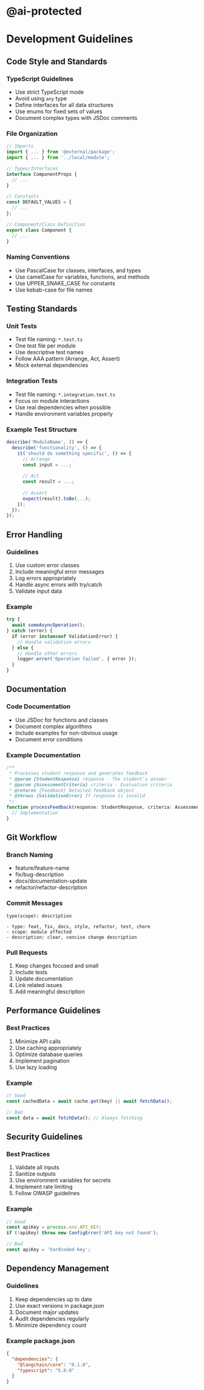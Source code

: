 # @ai-protected
# Development Guidelines

## Code Style and Standards

### TypeScript Guidelines
- Use strict TypeScript mode
- Avoid using `any` type
- Define interfaces for all data structures
- Use enums for fixed sets of values
- Document complex types with JSDoc comments

### File Organization
```typescript
// Imports
import { ... } from '@external/package';
import { ... } from '../local/module';

// Types/Interfaces
interface ComponentProps {
  // ...
}

// Constants
const DEFAULT_VALUES = {
  // ...
};

// Component/Class Definition
export class Component {
  // ...
}
```

### Naming Conventions
- Use PascalCase for classes, interfaces, and types
- Use camelCase for variables, functions, and methods
- Use UPPER_SNAKE_CASE for constants
- Use kebab-case for file names

## Testing Standards

### Unit Tests
- Test file naming: `*.test.ts`
- One test file per module
- Use descriptive test names
- Follow AAA pattern (Arrange, Act, Assert)
- Mock external dependencies

### Integration Tests
- Test file naming: `*.integration.test.ts`
- Focus on module interactions
- Use real dependencies when possible
- Handle environment variables properly

### Example Test Structure
```typescript
describe('ModuleName', () => {
  describe('functionality', () => {
    it('should do something specific', () => {
      // Arrange
      const input = ...;
      
      // Act
      const result = ...;
      
      // Assert
      expect(result).toBe(...);
    });
  });
});
```

## Error Handling

### Guidelines
1. Use custom error classes
2. Include meaningful error messages
3. Log errors appropriately
4. Handle async errors with try/catch
5. Validate input data

### Example
```typescript
try {
  await someAsyncOperation();
} catch (error) {
  if (error instanceof ValidationError) {
    // Handle validation errors
  } else {
    // Handle other errors
    logger.error('Operation failed', { error });
  }
}
```

## Documentation

### Code Documentation
- Use JSDoc for functions and classes
- Document complex algorithms
- Include examples for non-obvious usage
- Document error conditions

### Example Documentation
```typescript
/**
 * Processes student response and generates feedback
 * @param {StudentResponse} response - The student's answer
 * @param {AssessmentCriteria} criteria - Evaluation criteria
 * @returns {Feedback} Detailed feedback object
 * @throws {ValidationError} If response is invalid
 */
function processFeedback(response: StudentResponse, criteria: AssessmentCriteria): Feedback {
  // Implementation
}
```

## Git Workflow

### Branch Naming
- feature/feature-name
- fix/bug-description
- docs/documentation-update
- refactor/refactor-description

### Commit Messages
```
type(scope): description

- type: feat, fix, docs, style, refactor, test, chore
- scope: module affected
- description: clear, concise change description
```

### Pull Requests
1. Keep changes focused and small
2. Include tests
3. Update documentation
4. Link related issues
5. Add meaningful description

## Performance Guidelines

### Best Practices
1. Minimize API calls
2. Use caching appropriately
3. Optimize database queries
4. Implement pagination
5. Use lazy loading

### Example
```typescript
// Good
const cachedData = await cache.get(key) || await fetchData();

// Bad
const data = await fetchData(); // Always fetching
```

## Security Guidelines

### Best Practices
1. Validate all inputs
2. Sanitize outputs
3. Use environment variables for secrets
4. Implement rate limiting
5. Follow OWASP guidelines

### Example
```typescript
// Good
const apiKey = process.env.API_KEY;
if (!apiKey) throw new ConfigError('API key not found');

// Bad
const apiKey = 'hardcoded-key';
```

## Dependency Management

### Guidelines
1. Keep dependencies up to date
2. Use exact versions in package.json
3. Document major updates
4. Audit dependencies regularly
5. Minimize dependency count

### Example package.json
```json
{
  "dependencies": {
    "@langchain/core": "0.1.0",
    "typescript": "5.0.0"
  }
}
``` 